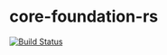 # core-foundation-rs

[![Build Status](https://travis-ci.org/servo/core-foundation-rs.svg?branch=master)](https://travis-ci.org/servo/core-foundation-rs)
